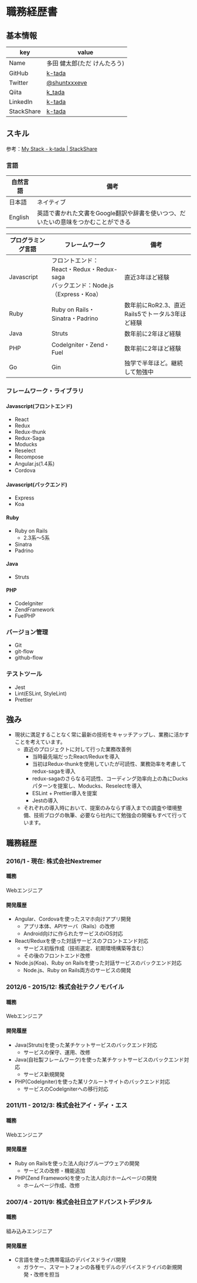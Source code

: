 # 職務経歴書

## 基本情報

|key|value|
|---|----|
|Name|多田 健太郎(ただ けんたろう)|
|GitHub|[k-tada](https://github.com/k-tada)|
|Twitter|[@shuntxxxeve](https://twitter.com/shuntxxxeve)|
|Qiita|[k_tada](https://qiita.com/k_tada)|
|LinkedIn|[k-tada](https://www.linkedin.com/in/k-tada/)|
|StackShare|[k-tada](https://stackshare.io/k-tada/my-stack)|

## スキル
参考：[My Stack - k-tada | StackShare](https://stackshare.io/k-tada/my-stack)

### 言語

|自然言語|備考|
|---|---|
|日本語|ネイティブ|
|English|英語で書かれた文書をGoogle翻訳や辞書を使いつつ、だいたいの意味をつかむことができる|


|プログラミング言語|フレームワーク|備考|
|---|---|---|
|Javascript|フロントエンド：React・Redux・Redux-saga<br/>バックエンド：Node.js（Express・Koa）|直近3年ほど経験|
|Ruby|Ruby on Rails・Sinatra・Padrino|数年前にRoR2.3、直近Rails5でトータル3年ほど経験|
|Java|Struts|数年前に2年ほど経験|
|PHP|CodeIgniter・Zend・Fuel|数年前に2年ほど経験|
|Go|Gin|独学で半年ほど。継続して勉強中|

### フレームワーク・ライブラリ
#### Javascript(フロントエンド)
- React
- Redux
- Redux-thunk
- Redux-Saga
- Moducks
- Reselect
- Recompose
- Angular.js(1.4系)
- Cordova

#### Javascript(バックエンド)
- Express
- Koa

#### Ruby
- Ruby on Rails
  - 2.3系〜5系
- Sinatra
- Padrino

#### Java
- Struts

#### PHP
- CodeIgniter
- ZendFramework
- FuelPHP

### バージョン管理
- Git
- git-flow
- github-flow

### テストツール
- Jest
- Lint(ESLint, StyleLint)
- Prettier

## 強み
- 現状に満足することなく常に最新の技術をキャッチアップし、業務に活かすことを考えています。
  - 直近のプロジェクトに対して行った業務改善例
    - 当時最先端だったReact/Reduxを導入
    - 当初はRedux-thunkを使用していたが可読性、業務効率を考慮してredux-sagaを導入
    - redux-sagaのさらなる可読性、コーディング効率向上の為にDucksパターンを提案し、Moducks、Reselectを導入
    - ESLint + Prettier導入を提案
    - Jestの導入
  - それぞれの導入時において、提案のみならず導入までの調査や環境整備、技術ブログの執筆、必要なら社内にて勉強会の開催もすべて行っています。

## 職務経歴

### 2016/1 - 現在: 株式会社Nextremer

#### 職務
Webエンジニア

#### 開発履歴
- Angular、Cordovaを使ったスマホ向けアプリ開発
  - アプリ本体、APIサーバ（Rails）の改修
  - Android向けに作られたサービスのiOS対応
- React/Reduxを使った対話サービスのフロントエンド対応
  - サービス初版作成（技術選定、初期環境構築等含む）
  - その後のフロントエンド改修
- Node.js(Koa)、Ruby on Railsを使った対話サービスのバックエンド対応
  - Node.js、Ruby on Rails両方のサービスの開発


### 2012/6 - 2015/12: 株式会社テクノモバイル
#### 職務
Webエンジニア

#### 開発履歴
- Java(Struts)を使った某チケットサービスのバックエンド対応
  - サービスの保守、運用、改修
- Java(自社製フレームワーク)を使った某チケットサービスのバックエンド対応
  - サービス新規開発
- PHP(CodeIgniter)を使った某リクルートサイトのバックエンド対応
  - サービスのCodeIgniterへの移行対応

### 2011/11 - 2012/3: 株式会社アイ・ディ・エス
#### 職務
Webエンジニア

#### 開発履歴
- Ruby on Railsを使った法人向けグループウェアの開発
  - サービスの改修・機能追加
- PHP(Zend Framework)を使った法人向けホームページの開発
  - ホームページ作成、改修

### 2007/4 - 2011/9: 株式会社日立アドバンストデジタル
#### 職務
組み込みエンジニア

#### 開発履歴
- C言語を使った携帯電話のデバイスドライバ開発
  - ガラケー、スマートフォンの各種モデルのデバイスドライバの新規開発・改修を担当
